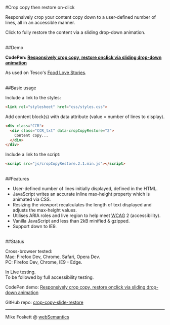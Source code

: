 #Crop copy then restore on-click


Responsively crop your content copy down to a user-defined number of lines, all in an accessible manner.

Click to fully restore the content via a sliding drop-down animation.


<br>
##Demo

<strong>CodePen: <a href="http://codepen.io/2kool2/pen/PWmzMa">Responsively crop copy, restore onclick via sliding drop-down animation</a></strong>

As used on Tesco's <a href="http://www.tesco.com/food-love-stories/">Food Love Stories</a>.


<br>
##Basic usage

Include a link to the styles:

```html
<link rel="stylesheet" href="css/styles.css">
```

Add content block(s) with data attribute (value = number of lines to display).

```html
<div class="CCR">
  <div class="CCR_txt" data-cropCopyRestore="2">
    Content copy...
  </div>
</div>
```

Include a link to the script:

```html
<script src="js/cropCopyRestore.2.1.min.js"></script>
```

<br>
##Features

* User-defined number of lines initially displayed, defined in the HTML.
* JavaScript writes an accurate inline max-height property which is animated via CSS.
* Resizing the viewport recalculates the length of text displayed and adjusts the max-height values.
* Utilises ARIA roles and live region to help meet <abbr title="Web Content Accessibility Guidelines">WCAG</abbr> 2 (accessibility).
* Vanilla JavaScript and less than 2kB minified &amp; gzipped.
* Support down to IE9.


<br>
##Status

Cross-browser tested:<br>
  Mac: Firefox Dev, Chrome, Safari, Opera Dev.<br>
  PC: Firefox Dev, Chrome, IE9 - Edge.

In Live testing.<br>To be followed by full accessibility testing.

CodePen demo: <a href="https://codepen.io/2kool2/pen/PWmzMa">Responsively crop copy, restore onclick via sliding drop-down animation</a>

GitHub repo: <a href="https://github.com/2kool2/crop-copy-slide-restore">crop-copy-slide-restore</a>


<hr>
Mike Foskett @ <a href="https://websemantics.uk/">webSemantics</a>
